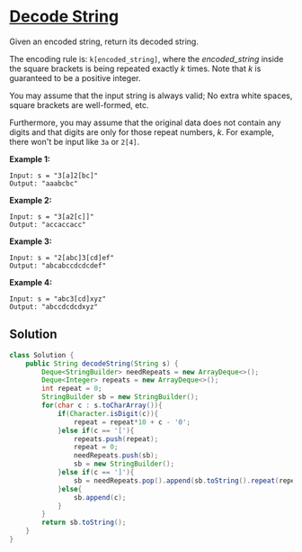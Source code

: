 # [Decode String](https://leetcode.com/problems/decode-string/)

Given an encoded string, return its decoded string.

The encoding rule is: `k[encoded_string]`, where the *encoded_string* inside the square brackets is being repeated exactly *k* times. Note that *k* is guaranteed to be a positive integer.

You may assume that the input string is always valid; No extra white spaces, square brackets are well-formed, etc.

Furthermore, you may assume that the original data does not contain any digits and that digits are only for those repeat numbers, *k*. For example, there won't be input like `3a` or `2[4]`.

**Example 1:**

```
Input: s = "3[a]2[bc]"
Output: "aaabcbc"
```

**Example 2:**

```
Input: s = "3[a2[c]]"
Output: "accaccacc"
```

**Example 3:**

```
Input: s = "2[abc]3[cd]ef"
Output: "abcabccdcdcdef"
```

**Example 4:**

```
Input: s = "abc3[cd]xyz"
Output: "abccdcdcdxyz"
```

## Solution

```java
class Solution {
    public String decodeString(String s) {
        Deque<StringBuilder> needRepeats = new ArrayDeque<>();
        Deque<Integer> repeats = new ArrayDeque<>();
        int repeat = 0;
        StringBuilder sb = new StringBuilder();
        for(char c : s.toCharArray()){
            if(Character.isDigit(c)){
                repeat = repeat*10 + c - '0';
            }else if(c == '['){
                repeats.push(repeat);
                repeat = 0;
                needRepeats.push(sb);
                sb = new StringBuilder();
            }else if(c == ']'){
                sb = needRepeats.pop().append(sb.toString().repeat(repeats.pop()));
            }else{
                sb.append(c);
            }
        }
        return sb.toString();
    }
}
```

